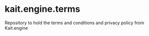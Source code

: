 # kait.engine.terms
Repository to hold the terms and conditions and privacy policy from Kait.engine
